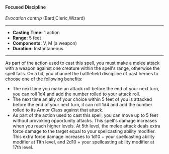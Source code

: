 #### Focused Discipline
*Evocation cantrip* (Bard,Cleric,Wizard)
___
- **Casting Time:** 1 action
- **Range:** 5 feet
- **Components:** V, M (a weapon)
- **Duration:** Instantaneous
---
As part of the action used to cast this spell, you
must make a melee attack with a weapon against
one creature within the spell's range, otherwise the
spell fails. On a hit, you channel the battlefield
discipline of past heroes to choose one of the
following benefits:
* The next time you make an attack roll before
the end of your next turn, you can roll 1d4 and
add the number rolled to your attack roll.
* The next time an ally of your choice within 5
feet of you is attacked before the end of your
next turn, it can roll 1d4 and add the number
rolled to its Armor Class against that attack.
* As part of the action used to cast this spell, you
can move up to 5 feet without provoking
opportunity attacks.
This spell's damage increases when you reach
higher levels. At 5th level, the melee attack deals
extra force damage to the target equal to your
spellcasting ability modifier. This extra force
damage increases to 1d10 + your spellcasting ability
modifier at 11th level, and 2d10 + your spellcasting
ability modifier at 17th level.
